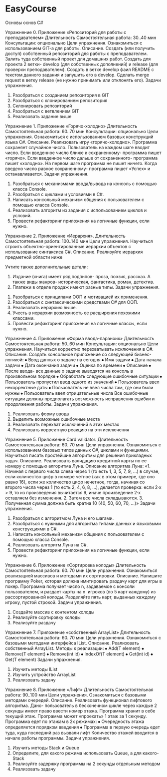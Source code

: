 # EasyCourse
Основы основ C#

Упражнение 0.
Приложение «Репозиторий для работы с преподавателем»
Длительность
Самостоятельная работа: 30..40 мин
Консультации: опционально
Цели упражнения.
Ознакомиться с использованием GIT-а для работы.
Описание.
Создать (или получить доступ) собственный репозиторий для работы с преподавателем.
Залить туда собственный проект для домашних работ.
Создать для проекта 2 ветки- develop (для собственных дополнений) и release (для проверки преподавателем).
Создать в ветке develop фаил README с текстом данного задания и запушить его в develop.
Сделать merge request в ветку release (не нужно принимать или отклонять его).
Задачи упражнения.
1.	Разобраться с созданием репозитория в GIT
2.	Разобраться с клонированием репозитория
3.	Склонировать репозиторий
4.	Разобраться с ветвлением GIT
5.	Реализовать задание выше

Упражнение 1.
Приложение «Горячо-холодно»
Длительность
Самостоятельная работа: 60..70 мин
Консультации: опционально
Цели упражнения.
Ознакомиться с использованием базовых конструкций языка С#.
Описание.
Реализовать игру «горячо-холодно».
Программа сохраняет случайное число.
Пользователь на каждом шаге вводит число.
Если введенное число ближе к сохраненному- программа пишет «горячо».
Если введенное число дальше от сохраненного- программа пишет «холодно».
На первом шаге программа не пишет ничего.
Когда введено число равное сохраненному- программа пишет «Успех» и останавливается. 
Задачи упражнения.
1.	Разобраться с механизмами ввода/вывода на консоль с помощью класса Console.
2.	Разобраться с циклами и условиями в С#.
3.	Написать консольный механизм общения с пользователем с помощью класса Console.
4.	Реализовать алгоритм из задания с использованием циклов и условий.
5.	Провести рефакторинг приложения на логичные функции, если нужно.

Упражнение 2.
Приложение «Иерархия».
Длительность
Самостоятельная работа: 100..140 мин
Цели упражнения.
Научиться строить объектно-ориентированные иерархии объектов с использование синтаксиса C#.
Описание.
Реализуйте иерархия предметной области ниже
 
Учтите также дополнительные детали:
1)	Издание (книга) имеет ряд подпипов- проза, поэзия, рассказ. А также виды жанров- историческая, фантастика, роман, детектив.
2)	Платежи в отделе продаж имеют разные типы.
Задачи упражнения.
1.	Разобраться с принципами ООП и мотивацией их применения.
2.	Разобраться с синтаксическими средствами C# для ООП.
3.	Реализовать иерархию выше.
4.	Учесть в иерархии возможность ее расширения похожими классами.
5.	Провести рефакторинг приложения на логичные классы, если нужно.

Упражнение 4.
Приложение «Форма ввода-параноик»
Длительность
Самостоятельная работа: 50..60 мин
Консультации: опционально
Цели упражнения.
Научиться корректно перехватывать исключения в C#.
Описание.
Создать консольное приложение со следующей бизнес-логикой:
⦁	Ввод данных о задаче на сегодня
⦁	Имя задачи
⦁	Дата начала задачи
⦁	Дата окончания задачи
⦁	Оценка по времени
⦁	Описание
⦁	После ввода- все данные о задаче выводятся на консоль в произвольном порядке
⦁	Обработать следующие ошибочные ситуации
⦁	Пользователь пропустил ввод одного из значений
⦁	Пользователь ввел некорректные даты
⦁	Пользователь не ввел числа там, где они были нужны
⦁	Пользователь ввел отрицательные числа
Все ошибочные ситуации должны предполагать возможность исправления ошибки и продолжения работы.
Задачи упражнения.
1.	Реализовать форму ввода
2.	Выделить возможные ошибочные места
3.	Реализовать перехват исключений в этих местах
4.	Реализовать корректную реакцию на эти исключения

Упражнение 5.
Приложение Card validator.
Длительность
Самостоятельная работа: 60..70 мин
Цели упражнения.
Ознакомиться с использованием базовых типов данных C#, циклами и функциями. Научиться писать простейшие алгоритмы для решения прикладных задач.
Описание.
Реализовать валидацию кредитной карты по ее номеру с помощью алгоритма Луна. 
Описание алгоритма Луна:
«1. Начиная с первого числа слева через 1 (то есть 1, 3, 5, 7, 9, …) в случае, если количество цифр в номере четное (как в этом примере, где оно равно 16), если же количество цифр нечетное, тогда, начиная со второго числа через 1 (то есть 2, 4, 6, 8, …), делается проверка: если 2·x > 9, то из произведения вычитается 9, иначе произведение 2·x оставляем без изменения.
2. Затем все числа складываются.
3. Полученная сумма должна быть кратна 10 (40, 50, 60, 70, …)»
Задачи упражнения.
1.	Разобраться с алгоритмом Луна и его шагами.
2.	Разобраться с нужными для алгоритма типами данных и языковыми конструкциями в C#.
3.	Написать консольный механизм общения с пользователем с помощью класса Console.
4.	Реализовать алгоритм Луна на C#.
5.	Провести рефакторинг приложения на логичные функции, если нужно.

Упражнение 6.
Приложение «Сортировка колоды»
Длительность
Самостоятельная работа: 60..70 мин
Цели упражнения.
Ознакомиться реализацией массивов и методами их сортировки.
Описание.
Напишите программу Poker, которая должна имитировать раздачу карт для игры в покер. Программа получает число n, задаваемое с консоли пользователем, и раздает карты на n  игроков (по 5 карт каждому) из рассортированной колоды. Разделяйте пять карт, выданных каждому игроку, пустой строкой.
Задачи упражнения.
1.	Создайте массив с контентом колоды
2.	Реализуйте сортировку колоды
3.	Реализуйте раздачу

Упражнение 7.
Приложение «собственный ArrayList»
Длительность
Самостоятельная работа: 60..70 мин
Цели упражнения.
Ознакомиться с базовыми методами интерфейса IList.
Описание.
Реализовать собственный ArrayList.
Методы к реализации:
⦁	Add(T element)
⦁	Remove(T element)
⦁	Remove(int id)
⦁	IndexOf(T element)
⦁	Get(int id)
⦁	Get(T element)
Задачи упражнения.
1.	Изучить методы IList
2.	Изучить устройство ArrayList
3.	Реализовать задачу

Упражнение 8.
Приложение «Лифт»
Длительность
Самостоятельная работа: 90..100 мин
Цели упражнения.
Ознакомиться с базовыми методами очередей.
Описание.
Реализовать функционал лифтового алгоритма.
Дано- пользователь в бесконечном цикле через каждые 2 секунды имеет право ввести номер этажа. Программа хранит в себе текущий этаж. Программа может «проехать» 1 этаж за 1 секунду. Программа едет по этажам в 2х режимах:
⦁	Очередность этажа определяется порядком введения 
⦁	Программа в первую очередь едет туда, куда последний раз вызвали лифт 
Количество этажей вводится в начале работы программы.
Задачи упражнения.
1.	Изучить методы Stack и Queue
2.	Определите, для какого режима использовать Queue, а для какого- Stack
3.	Реализуйте задержку программы на 2 секунды отдельным методом
4.	Реализовать задачу
